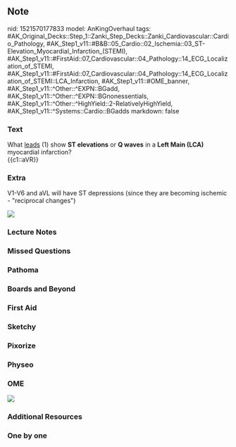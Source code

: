 ## Note
nid: 1521570177833
model: AnKingOverhaul
tags: #AK_Original_Decks::Step_1::Zanki_Step_Decks::Zanki_Cardiovascular::Cardio_Pathology, #AK_Step1_v11::#B&B::05_Cardio::02_Ischemia::03_ST-Elevation_Myocardial_Infarction_(STEMI), #AK_Step1_v11::#FirstAid::07_Cardiovascular::04_Pathology::14_ECG_Localization_of_STEMI, #AK_Step1_v11::#FirstAid::07_Cardiovascular::04_Pathology::14_ECG_Localization_of_STEMI::LCA_Infarction, #AK_Step1_v11::#OME_banner, #AK_Step1_v11::^Other::^EXPN::BGadd, #AK_Step1_v11::^Other::^EXPN::BGnonessentials, #AK_Step1_v11::^Other::^HighYield::2-RelativelyHighYield, #AK_Step1_v11::^Systems::Cardio::BGadds
markdown: false

### Text
<div>
  What <u>leads</u> (1) show <b>ST elevations</b> or <b>Q waves</b>
  in a <b>Left Main (LCA)</b> myocardial infarction?
</div>
<div>
  {{c1::aVR}}
</div>

### Extra
V1-V6 and aVL will have ST depressions (since they are becoming
ischemic - "reciprocal changes")
<div>
  <div><img src="paste-557525409726465.jpg"></div>
</div>

### Lecture Notes


### Missed Questions


### Pathoma


### Boards and Beyond


### First Aid


### Sketchy


### Pixorize


### Physeo


### OME
<div class="ome-widget">
  <a href="https://onlinemeded.org?ref=anki"><img src=
  "_OME_AnkiFlashcards_General_7.png"></a>
</div>

### Additional Resources


### One by one

